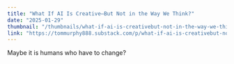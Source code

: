 ```yaml
---
title: "What If AI Is Creative—But Not in the Way We Think?"
date: "2025-01-29"
thumbnail: "/thumbnails/what-if-ai-is-creativebut-not-in-the-way-we-think.jpg"
link: "https://tommurphy888.substack.com/p/what-if-ai-is-creativebut-not-in"
---
```

Maybe it is humans who have to change?